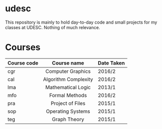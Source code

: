 # udesc
This repository is mainly to hold day-to-day code and small projects for my classes at UDESC. Nothing of much relevance.

# Courses
| Course code      | Course name         | Date Taken    |
| ---------------- |:-------------------:|:--------------|
| cgr              | Computer Graphics    | 2016/2       |
| cal              | Algorithm Complexity | 2016/2       |
| lma              | Mathematical Logic   | 2013/1       | 
| mfo              | Formal Methods       | 2016/2       |
| pra              | Project of Files     | 2015/1       |
| sop              | Operating Systems    | 2015/1       |
| teg              | Graph Theory         | 2015/1       |